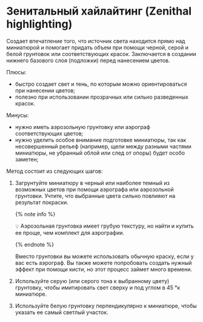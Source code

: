 # Зенитальный хайлайтинг (Zenithal highlighting)

Создает впечатление того, что источник света находится прямо над миниатюрой и помогает придать объем при помощи черной, серой и белой грунтовок или соответствующих красок. Заключается в создании нижнего базового слоя (подложки) перед нанесением цветов.

Плюсы:

- быстро создает свет и тень, по которым можно ориентироваться при нанесении цветов;
- полезно при использовании прозрачных или сильно разведенных красок.

Минусы:

- нужно иметь аэрозольную грунтовку или аэрограф соответствующих цветов;
- нужно уделить особое внимание подготовке миниатюры, так как несовершенный рельеф (например, щели между разными частями миниатюры, не убранный облой или след от опоры) будет особо заметен;

Метод состоит из следующих шагов:

1. Загрунтуйте миниатюру в черный или наиболее темный из возможных цветов при помощи аэрографа или аэрозольной грунтовки. Учтите, что выбранные цвета сильно повлияют на результат покраски.
    
    {% note info %}
    
    💡 Аэрозольная грунтовка имеет грубую текстуру, но найти и купить ее проще, чем комплект для аэрографии.
    
    {% endnote %}
    
    Вместо грунтовки вы можете использовать обычную краску, если у вас есть аэрограф. Вы также можете попробовать создать нужный эффект при помощи кисти, но этот процесс займет много времени.   
    
2. Используйте серую (или серого тона к выбранному цвету) грунтовку, чтобы имитировать свет сверху и под углом в 45 °к миниатюре.
3. Используйте белую грунтовку перпендикулярно к миниатюре, чтобы указать ее самый светлый участок.